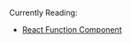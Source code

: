 Currently Reading:

- [React Function Component](https://www.robinwieruch.de/react-function-component)

